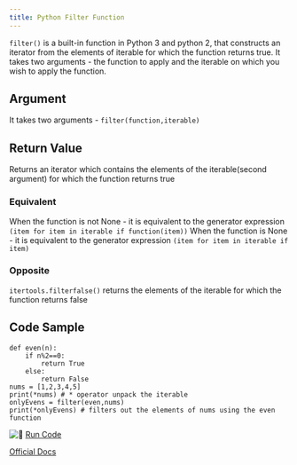 ```yaml
---
title: Python Filter Function
---
```

`filter()` is a built-in function in Python 3 and python 2, that constructs an iterator from the elements of iterable for which the function returns true. It takes two arguments - the function to apply and the iterable on which you wish to apply the function.

## Argument

It takes two arguments - `filter(function,iterable)`

## Return Value

Returns an iterator which contains the elements of the iterable(second argument) for which the function returns true

### Equivalent

When the function is not None - it is equivalent to the generator expression `(item for item in iterable if function(item))` 
When the function is None - it is equivalent to the generator expression `(item for item in iterable if item)`

### Opposite

`itertools.filterfalse()` returns the elements of the iterable for which the function returns false


## Code Sample

    def even(n):
        if n%2==0:
            return True
        else:
            return False
    nums = [1,2,3,4,5]
    print(*nums) # * operator unpack the iterable
    onlyEvens = filter(even,nums) 
    print(*onlyEvens) # filters out the elements of nums using the even function 

![:rocket:](//forum.freecodecamp.com/images/emoji/emoji_one/rocket.png?v=2 ":rocket:") <a href='https://repl.it/@StuffsExplained/pythonFilterFunction' target='_blank' rel='nofollow'>Run Code</a>

<a href='https://docs.python.org/3/library/functions.html#filter' target='_blank' rel='nofollow'>Official Docs</a>

